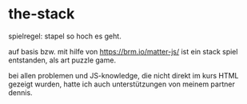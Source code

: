 # the-stack
spielregel: stapel so hoch es geht.

auf basis bzw. mit hilfe von https://brm.io/matter-js/ ist ein stack spiel entstanden, als art puzzle game. 

bei allen problemen und JS-knowledge, die nicht direkt im kurs HTML gezeigt wurden,
hatte ich auch unterstützungen von meinem partner dennis.
